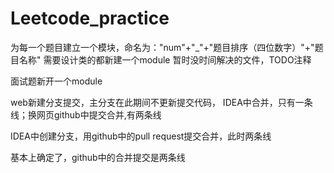 # Leetcode_practice

为每一个题目建立一个模块，命名为："num"+"_"+"题目排序（四位数字）"+"题目名称"
需要设计类的都新建一个module
暂时没时间解决的文件，TODO注释

面试题新开一个module

web新建分支提交，主分支在此期间不更新提交代码，
IDEA中合并，只有一条线；换网页github中提交合并,有两条线

IDEA中创建分支，用github中的pull request提交合并，此时两条线

基本上确定了，github中的合并提交是两条线